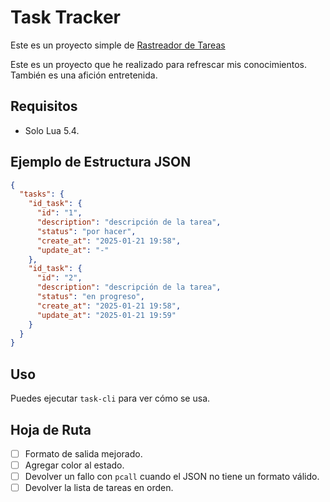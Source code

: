 # Task Tracker

Este es un proyecto simple de [Rastreador de Tareas](https://roadmap.sh/projects/task-tracker)

Este es un proyecto que he realizado para refrescar mis conocimientos. También es una afición entretenida.

## Requisitos

- Solo Lua 5.4.

## Ejemplo de Estructura JSON

```json
{
  "tasks": {
    "id_task": {
      "id": "1",
      "description": "descripción de la tarea",
      "status": "por hacer",
      "create_at": "2025-01-21 19:58",
      "update_at": "-"
    },
    "id_task": {
      "id": "2",
      "description": "descripción de la tarea",
      "status": "en progreso",
      "create_at": "2025-01-21 19:58",
      "update_at": "2025-01-21 19:59"
    }
  }
}
```

## Uso

Puedes ejecutar `task-cli` para ver cómo se usa.

## Hoja de Ruta

- [ ] Formato de salida mejorado.
- [ ] Agregar color al estado.
- [ ] Devolver un fallo con `pcall` cuando el JSON no tiene un formato válido.
- [ ] Devolver la lista de tareas en orden.
